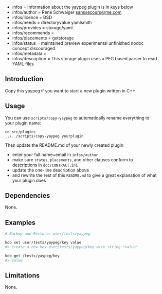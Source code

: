 - infos = Information about the yaypeg plugin is in keys below
- infos/author = René Schwaiger <sanssecours@me.com>
- infos/licence = BSD
- infos/needs = directoryvalue yamlsmith
- infos/provides = storage/yaml
- infos/recommends =
- infos/placements = getstorage
- infos/status = maintained preview experimental unfinished nodoc concept discouraged
- infos/metadata =
- infos/description = This storage plugin uses a PEG based parser to read YAML files

## Introduction

Copy this yaypeg if you want to start a new
plugin written in C++.

## Usage

You can use `scripts/copy-yaypeg`
to automatically rename everything to your
plugin name:

	cd src/plugins
	../../scripts/copy-yaypeg yourplugin

Then update the README.md of your newly created plugin:

- enter your full name+email in `infos/author`
- make sure `status`, `placements`, and other clauses conform to
  descriptions in `doc/CONTRACT.ini`
- update the one-line description above
- and rewrite the rest of this `README.md` to give a great
  explanation of what your plugin does

## Dependencies

None.

## Examples

```sh
# Backup-and-Restore: user/tests/yaypeg

kdb set user/tests/yaypeg/key value
#> Create a new key user/tests/yaypeg/key with string "value"

kdb get /tests/yaypeg/key
#> value
```

## Limitations

None.
